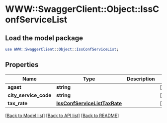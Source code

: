 # WWW::SwaggerClient::Object::IssConfServiceList

## Load the model package
```perl
use WWW::SwaggerClient::Object::IssConfServiceList;
```

## Properties
Name | Type | Description | Notes
------------ | ------------- | ------------- | -------------
**agast** | **string** |  | [optional] 
**city_service_code** | **string** |  | [optional] 
**tax_rate** | [**IssConfServiceListTaxRate**](IssConfServiceListTaxRate.md) |  | [optional] 

[[Back to Model list]](../README.md#documentation-for-models) [[Back to API list]](../README.md#documentation-for-api-endpoints) [[Back to README]](../README.md)


